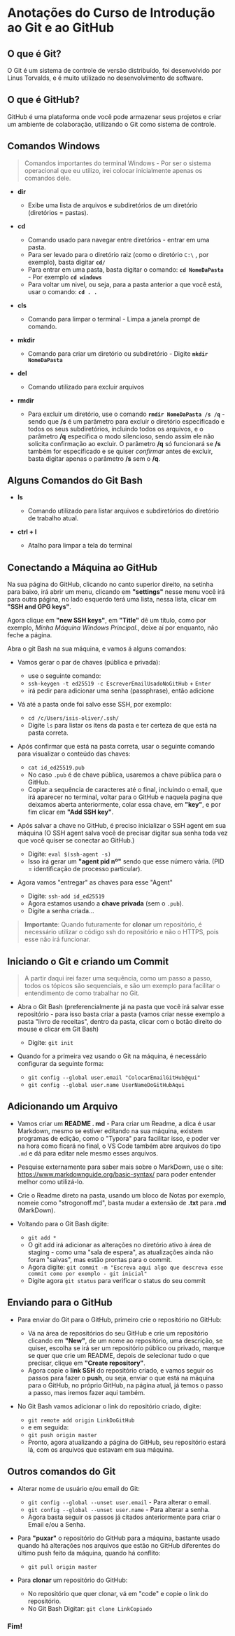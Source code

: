 # Anotações do Curso de Introdução ao Git e ao GitHub 

## O que é Git?
O Git é um sistema de controle de versão distribuído, foi desenvolvido por Linus Torvalds, e é muito utilizado no desenvolvimento de software.

## O que é GitHub?
GitHub é uma plataforma onde você pode armazenar seus projetos e criar um ambiente de colaboração, utilizando o Git como sistema de controle.

## Comandos Windows

>Comandos importantes do terminal Windows - Por ser o sistema operacional que eu utilizo, irei colocar inicialmente apenas os comandos dele. 

 - **dir**
   - Exibe uma lista de arquivos e subdiretórios de um diretório (diretórios = pastas).
   
 - **cd**
    - Comando usado para navegar entre diretórios - entrar em uma pasta.
    - Para ser levado para o diretório raiz (como o diretório `C:\` , por exemplo), basta digitar **`cd/`**
    - Para entrar em uma pasta, basta digitar o comando: **`cd NomeDaPasta`** - Por exemplo **`cd windows`**
    - Para voltar um nivel, ou seja, para a pasta anterior a que você está, usar o comando: **`cd . .`**
   
 - **cls**
    - Comando para limpar o terminal - Limpa a janela prompt de comando.
   
 - **mkdir**
    - Comando para criar um diretório ou subdiretório - Digite **`mkdir NomeDaPasta`** 
 
 - **del**
    - Comando utilizado para excluir arquivos

 - **rmdir**
    - Para excluir um diretório, use o comando **`rmdir NomeDaPasta /s /q`** -  sendo que **/s** é um parâmetro para excluir o diretório especificado e todos os seus subdiretórios, incluindo todos os arquivos, e o parâmetro **/q** especifica o modo silencioso, sendo assim ele não solicita confirmação ao excluir. O parâmetro **/q** só funcionará se **/s** também for especificado e se quiser _confirmar_ antes de excluir, basta digitar apenas o parâmetro **/s** sem o **/q**.

## Alguns Comandos do Git Bash 

- **ls**
    - Comando utilizado para listar arquivos e subdiretórios do diretório de trabalho atual.

- **ctrl + l**
    - Atalho para limpar a tela do terminal

## Conectando a Máquina ao GitHub

Na sua página do GitHub, clicando no canto superior direito, na setinha para baixo, irá abrir um menu, clicando em **"settings"** nesse menu você irá para outra página, no lado esquerdo terá uma lista, nessa lista, clicar em **"SSH and GPG keys"**.

Agora clique em **"new SSH keys"**, em **"Title"** dê um título, como por exemplo, _Minha Máquina Windows Principal_., deixe aí por enquanto, não feche a página.

Abra o git Bash na sua máquina, e vamos á alguns comandos: 

 - Vamos gerar o par de chaves (pública e privada): 
    - use o seguinte comando: 
    - `ssh-keygen -t ed25519 -c EscreverEmailUsadoNoGitHub` + `Enter`
    - irá pedir para adicionar uma senha (passphrase), então adicione

 - Vá até a pasta onde foi salvo esse SSH, por exemplo: 
    - `cd /c/Users/isis-oliver/.ssh/`
    -  Digite `ls` para listar os itens da pasta e ter certeza de que está na pasta correta. 

 - Após confirmar que está na pasta correta, usar o seguinte comando para visualizar o conteúdo das chaves:
    - `cat id_ed25519.pub`
    - No caso `.pub` é de chave pública, usaremos a chave pública para o GitHub.
    - Copiar a sequência de caracteres até o final, incluindo o email, que irá aparecer no terminal, voltar para o GitHub e naquela pagina que deixamos aberta anteriormente, colar essa chave, em **"key"**, e por fim clicar em **"Add SSH key"**. 

 - Após salvar a chave no GitHub, é preciso inicializar o SSH agent em sua máquina (O SSH agent salva você de precisar digitar sua senha toda vez que você quiser se conectar ao GitHub.) 
    - Digite: `eval $(ssh-agent -s)`
    - Isso irá gerar um **"agent pid nº"** sendo que esse número vária.  (PID = identificação de processo particular). 
 
 - Agora vamos "entregar" as chaves para esse "Agent"
    - Digite: `ssh-add id_ed25519` 
    - Agora estamos usando a **chave privada** (sem o `.pub`).
    - Digite a senha criada...

 >**Importante**: Quando futuramente for **clonar** um repositório, é necessário utilizar o código ssh do repositório e não o HTTPS, pois esse não irá funcionar.  

## Iniciando o Git e criando um Commit
> A partir daqui irei fazer uma sequência, como um passo a passo, todos os tópicos são sequenciais, e são um exemplo para facilitar o entendimento de como trabalhar no Git.

 - Abra o Git Bash (preferencialmente já na pasta que você irá salvar esse repositório - para isso basta criar a pasta (vamos criar nesse exemplo a pasta "livro de receitas", dentro da pasta, clicar com o botão direito do mouse e clicar em Git Bash)
    - Digite: `git init`
 
 - Quando for a primeira vez usando o Git na máquina, é necessário configurar da seguinte forma: 
    - `git config --global user.email "ColocarEmailGitHub@qui"`
    - `git config --global user.name UserNameDoGitHubAqui`

## Adicionando um Arquivo

 - Vamos criar um **README . md** - Para criar um Readme, a dica é usar Markdown, mesmo se estiver editando na sua máquina, existem programas de edição, como o "Typora" para facilitar isso, e poder ver na hora como ficará no final, o VS Code também abre arquivos do tipo `.md` e dá para editar nele mesmo esses arquivos. 
 
 - Pesquise externamente para saber mais sobre o MarkDown, use o site: https://www.markdownguide.org/basic-syntax/ para poder entender melhor como utilizá-lo.  
 
 - Crie o Readme direto na pasta, usando um bloco de Notas por exemplo, nomeie como "strogonoff.md", basta mudar a extensão de **.txt** para **.md** (MarkDown).
 
 - Voltando para o Git Bash digite: 
    - `git add *` 
    - O git add irá adicionar as alterações no diretório ativo à área de staging - como uma "sala de espera", as atualizações ainda não foram "salvas", mas estão prontas para o commit. 
    - Agora digite: `git commit -m "Escreva aqui algo que descreva esse commit como por exemplo - git inicial"`
    - Digite agora `git status` para verificar o status do seu commit

## Enviando para o GitHub

 - Para enviar do Git para o GitHub, primeiro crie o repositório no GitHub: 
    - Vá na área de repositórios do seu GitHub e crie um repositório clicando em **"New"**, de um nome ao repositório, uma descrição, se quiser, escolha se irá ser um repositório público ou privado, marque se quer que crie um README, depois de selecionar tudo o que precisar, clique em **"Create repository"**.
    - Agora copie o **link SSH** do repositório criado, e vamos seguir os passos para fazer o **push**, ou seja, enviar o que está na máquina para o GitHub, no próprio GitHub, na página atual, já temos o passo a passo, mas iremos fazer aqui também. 
    
 - No Git Bash vamos adicionar o link do repositório criado, digite: 
    - `git remote add origin LinkDoGitHub`
    - e em seguida:
    - `git push origin master`
    - Pronto, agora atualizando a página do GitHub, seu repositório estará lá, com os arquivos que estavam em sua máquina.

## Outros comandos do Git

 - Alterar nome de usuário e/ou email do Git:
    - `git config --global --unset user.email` - Para alterar o email.
    - `git config --global --unset user.name` - Para alterar a senha.
    - Agora basta seguir os passos já citados anteriormente para criar o Email e/ou a Senha. 

 - Para **"puxar"** o repositório do GitHub para a máquina, bastante usado quando há alterações nos arquivos que estão no GitHub diferentes do último push feito da máquina, quando há conflito:
    - `git pull origin master`

 - Para **clonar** um repositório do GitHub: 
    - No repositório que quer clonar, vá em "code" e copie o link do repositório.
    - No Git Bash Digitar: `git clone LinkCopiado`

### Fim!

